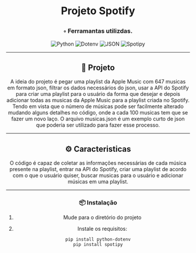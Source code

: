 <div align="center">
<h1 align="center">

<br> Projeto Spotify
</h1>
<h3>◦ Ferramantas utilizdas.</h3>

<p align="center">
<img src="https://img.shields.io/badge/Python-3776AB.svg?style&logo=Python&logoColor=white" alt="Python" />
<img src="https://img.shields.io/badge/Dotenv-purple" alt="Dotenv"/>
<img src="https://img.shields.io/badge/JSON-000000.svg?style&logo=JSON&logoColor=blue" alt="JSON" />
<img src="https://img.shields.io/badge/Spotipy-white" alt="Spotipy" />

</p>

---

## 📍 Projeto

A ideia do projeto é pegar uma playlist da Apple Music com 647 musicas em formato json, filtrar os dados necessários do json, usar a API do Spotify para criar uma playlist para o usuário da forma que desejar e depois adicionar todas as musicas da Apple Music para a playlist criada no Spotify. Tendo em vista que o número de músicas pode ser facilmente alterado mudando alguns detalhes no código, onde a cada 100 musicas tem que se fazer um novo laço. O arquivo musicas.json é um exemplo curto de json que poderia ser utilizado para fazer esse processo.

---

## ⚙️ Caracteristicas

O código é capaz de coletar as informações necessárias de cada música presente na playlist, entrar na API do Spotify, criar uma playlist de acordo com o que o usuário quiser, buscar musicas para o usuário e adicionar músicas em uma playlist.

---

### 📦 Instalação

1. Mude para o diretório do projeto

2. Instale os requisitos:
```
pip install python-dotenv
pip install spotipy
```
